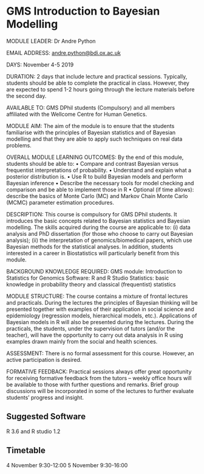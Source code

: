 GMS Introduction to Bayesian Modelling
======================================

MODULE LEADER: Dr Andre Python

EMAIL ADDRESS: andre.python@bdi.ox.ac.uk	

DAYS: November 4-5 2019

DURATION: 2 days that include lecture and practical sessions. Typically, students should be able to complete the practical in class. However, they are expected to spend 1-2 hours going through the lecture materials before the second day. 

AVAILABLE TO: GMS DPhil students (Compulsory) and all members affiliated with the Wellcome Centre for Human Genetics.

MODULE AIM:
The aim of the module is to ensure that the students familiarise with the principles of Bayesian statistics and of Bayesian modelling and that they are able to apply such techniques on real data problems.

OVERALL MODULE LEARNING OUTCOMES:
By the end of this module, students should be able to: 
•	Compare and contrast Bayesian versus frequentist interpretations of probability.
•	Understand and explain what a posterior distribution is.
•	Use R to build Bayesian models and perform Bayesian inference
•	Describe the necessary tools for model checking and comparison and be able to implement those in R
•	Optional (if time allows): describe the basics of Monte Carlo (MC) and Markov Chain Monte Carlo (MCMC) parameter estimation procedures.

DESCRIPTION: 
This course is compulsory for GMS DPhil students. It introduces the basic concepts related to Bayesian statistics and Bayesian modelling. The skills acquired during the course are applicable to: (i) data analysis and PhD dissertation (for those who choose to carry out Bayesian analysis); (ii) the interpretation of genomics/biomedical papers, which use Bayesian methods for the statistical analyses. In addition, students interested in a career in Biostatistics will particularly benefit from this module. 

BACKGROUND KNOWLEDGE REQUIRED:
GMS module: Introduction to Statistics for Genomics
Software: R and R Studio
Statistics: basic knowledge in probability theory and classical (frequentist) statistics

MODULE STRUCTURE: 
The course contains a mixture of frontal lectures and practicals. During the lectures the principles of Bayesian thinking will be presented together with examples of their application in social science and epidemiology (regression models, hierarchical models, etc.). Applications of Bayesian models in R will also be presented during the lectures. During the practicals, the students, under the supervision of tutors (and/or the teacher), will have the opportunity to carry out data analysis in R using examples drawn mainly from the social and health sciences. 

ASSESSMENT:
There is no formal assessment for this course. However, an active participation is desired. 

FORMATIVE FEEDBACK: 
Practical sessions always offer great opportunity for receiving formative feedback from the tutors – weekly office hours will be available to those with further questions and remarks. Brief group discussions will be incorporated in some of the lectures to further evaluate students’ progress and insight. 

Suggested Software
----------------------
R 3.6 and R studio 1.2

Timetable
---------
4 November 9:30-12:00
5 November 9:30-16:00

